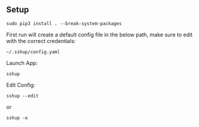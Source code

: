 ## Setup

```
sudo pip3 install . --break-system-packages
```

First run will create a default config file in the below path, make sure to edit with the correct credentials:
```
~/.sshup/config.yaml
```

Launch App:

```
sshup
```

Edit Config:
```
sshup --edit
```
or
```
sshup -e
```
